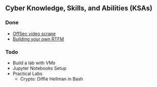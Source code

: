 


## Cyber Knowledge, Skills, and Abilities (KSAs)


### Done
 - [OffSec video scrape](https://huskycougar.github.io/CyberKSAs/OffSec_Video_TimeStamps)
 - [Building your own RTFM](https://huskycougar.github.io/CyberKSAs/Build_Your_RTFM)

### Todo
- Build a lab with VMs
- Jupyter Notebooks Setup
- Practical Labs
    - Crypto: Diffie Hellman in Bash
